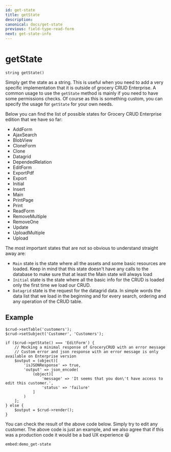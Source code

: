 ```yaml
---
id: get-state
title: getState
description: 
canonical: docs/get-state
previous: field-type-read-form
next: get-state-info
---
```


# getState


<pre><code class="language-php">string getState()</code></pre>
Simply get the state as a string. This is useful when you need to add a very specific implementation that it is outside of grocery CRUD Enterprise. A common usage to use the <code>getState</code> method is mainly if you need to have some permissions checks. Of course as this is something custom, you can specify the usage for <code>getState</code> for your own needs.

Below you can find the list of possible states for Grocery CRUD Enterprise edition that we have so far:

- AddForm
- AjaxSearch
- BlobView
- CloneForm
- Clone
- Datagrid
- DependedRelation
- EditForm
- ExportPdf
- Export
- Initial
- Insert
- Main
- PrintPage
- Print
- ReadForm
- RemoveMultiple
- RemoveOne
- Update
- UploadMultiple
- Upload

The most important states that are not so obvious to understand straight away are:

- `Main` state is the state where all the assets and some basic resources are loaded.
Keep in mind that this state doesn't have any calls to the database to make sure that at least the Main state 
will always load
- `Initial` state is the state where all the basic info for the CRUD is loaded only the first time we load our CRUD.
- `Datagrid` state is the request for the datagrid data. In simple words the data list that we load in the beginning
and for every search, ordering and any operation of the CRUD table.

## Example
<pre><code class="language-php">$crud->setTable('customers');
$crud->setSubject('Customer', 'Customers');

if ($crud->getState() === 'EditForm') {
    // Mocking a minimal response of GroceryCRUD with an error message
    // Custom error and json response with an error message is only available on Enterprise version
    $output = (object)[
        'isJSONResponse' => true,
        'output' => json_encode(
            (object)[
                'message' => 'It seems that you don\'t have access to edit this customer.',
                'status' => 'failure'
            ]
        )
    ];
} else {
    $output = $crud->render();
}</code></pre>

You can check the result of the above code below. Simply try to edit any customer. The above code is just an example, 
and we also agree that if this was a production code it would be a bad UX experience 😃

`embed:demo_get-state`
